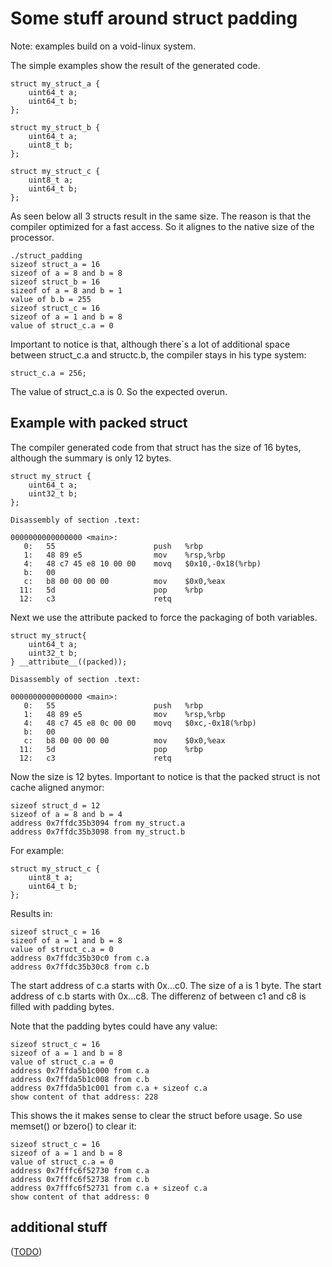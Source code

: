 Some stuff around struct padding
================================

Note: examples build on a void-linux system.

The simple examples show the result of the generated code.

```the_structs
struct my_struct_a {
	uint64_t a;
	uint64_t b;
};

struct my_struct_b {
	uint64_t a;
	uint8_t b;
};

struct my_struct_c {
	uint8_t a;
	uint64_t b;
};
```
As seen below all 3 structs result in the same size. The reason is that the compiler optimized for a fast access. So it alignes to the native size of the processor.

```output
./struct_padding
sizeof struct_a = 16
sizeof of a = 8 and b = 8
sizeof struct_b = 16
sizeof of a = 8 and b = 1
value of b.b = 255
sizeof struct_c = 16
sizeof of a = 1 and b = 8
value of struct_c.a = 0
```

Important to notice is that, although there`s a lot of additional space between struct_c.a and structc.b, the compiler stays in his type system:

```overrun
struct_c.a = 256;
```
The value of struct_c.a is 0. So the expected overun.


Example with packed struct
--------------------------

The compiler generated code from that struct has the size of 16 bytes, although the summary is only 12 bytes.

```without_packed
struct my_struct {
	uint64_t a;
	uint32_t b;
};

```

```section_without_packed
Disassembly of section .text:

0000000000000000 <main>:
   0:	55                   	push   %rbp
   1:	48 89 e5             	mov    %rsp,%rbp
   4:	48 c7 45 e8 10 00 00 	movq   $0x10,-0x18(%rbp)
   b:	00
   c:	b8 00 00 00 00       	mov    $0x0,%eax
  11:	5d                   	pop    %rbp
  12:	c3                   	retq
```

Next we use the attribute packed to force the packaging of both variables.

```packed
struct my_struct{
	uint64_t a;
	uint32_t b;
} __attribute__((packed));

```

```section_with_packed
Disassembly of section .text:

0000000000000000 <main>:
   0:	55                   	push   %rbp
   1:	48 89 e5             	mov    %rsp,%rbp
   4:	48 c7 45 e8 0c 00 00 	movq   $0xc,-0x18(%rbp)
   b:	00
   c:	b8 00 00 00 00       	mov    $0x0,%eax
  11:	5d                   	pop    %rbp
  12:	c3                   	retq

```

Now the size is 12 bytes. Important to notice is that the packed struct is not cache aligned anymor:
```address_packet
sizeof struct_d = 12
sizeof of a = 8 and b = 4
address 0x7ffdc35b3094 from my_struct.a
address 0x7ffdc35b3098 from my_struct.b

```
For example:
```next_struct
struct my_struct_c {
	uint8_t a;
	uint64_t b;
};
```
Results in:
```address_unpacket
sizeof struct_c = 16
sizeof of a = 1 and b = 8
value of struct_c.a = 0
address 0x7ffdc35b30c0 from c.a
address 0x7ffdc35b30c8 from c.b
```
The start address of c.a starts with 0x...c0.
The size of a is 1 byte.
The start address of c.b starts with 0x...c8.
The differenz of between c1 and c8 is filled with padding bytes.

Note that the padding bytes could have any value:
```access_first_padding_byte
sizeof struct_c = 16
sizeof of a = 1 and b = 8
value of struct_c.a = 0
address 0x7ffda5b1c000 from c.a
address 0x7ffda5b1c008 from c.b
address 0x7ffda5b1c001 from c.a + sizeof c.a
show content of that address: 228
```
This shows the it makes sense to clear the struct before usage. So use memset() or bzero() to clear it:
```after_clearing_struct
sizeof struct_c = 16
sizeof of a = 1 and b = 8
value of struct_c.a = 0
address 0x7fffc6f52730 from c.a
address 0x7fffc6f52738 from c.b
address 0x7fffc6f52731 from c.a + sizeof c.a
show content of that address: 0
```


additional stuff
----------------

([TODO](TODO.md))

